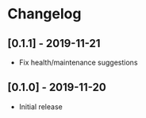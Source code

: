 # Changelog

## [0.1.1] - 2019-11-21

* Fix health/maintenance suggestions

## [0.1.0] - 2019-11-20

* Initial release
